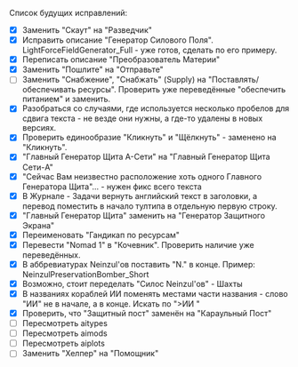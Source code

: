 Список будущих исправлений:
- [x] Заменить "Скаут" на "Разведчик"
- [x] Исправить описание "Генератор Силового Поля". LightForceFieldGenerator_Full - уже готов, сделать по его примеру.
- [x] Переписать описание "Преобразователь Материи"
- [x] Заменить "Пошлите" на "Отправьте"
- [ ] Заменить "Снабжение", "Снабжать" (Supply) на "Поставлять/обеспечивать ресурсы". Проверить уже переведённые "обеспечить питанием" и заменить.
- [x] Разобраться со случаями, где используется несколько пробелов для сдвига текста - не везде они нужны, а где-то удалены в новых версиях.
- [x] Проверить единообразие "Кликнуть" и "Щёлкнуть" - заменено на "Кликнуть".
- [x] "Главный Генератор Щита A-Сети" на "Главный Генератор Щита Сети-A"
- [x] "Сейчас Вам неизвестно расположение хоть одного Главного Генератора Щита"... - нужен фикс всего текста
- [x] В Журнале - Задачи вернуть английский текст в заголовки, а перевод поместить в начало тултипа в отдельную первую строку.
- [x] "Главный Генератор Щита" заменить на "Генератор Защитного Экрана"
- [x] Переименовать "Гандикап по ресурсам"
- [x] Перевести "Nomad 1" в "Кочевник". Проверить наличие уже переведённых.
- [x] В аббревиатурах Neinzul'ов поставить "N." в конце. Пример: NeinzulPreservationBomber_Short
- [x] Возможно, стоит переделать "Силос Neinzul'ов" - Шахты
- [x] В названиях кораблей ИИ поменять местами части названия - слово "ИИ" не в начале, а в конце. Искать по ">ИИ "
- [x] Проверить, что "Защитный пост" заменён на "Караульный Пост"
- [ ] Пересмотреть aitypes
- [ ] Пересмотреть aimods
- [ ] Пересмотреть aiplots
- [ ] Заменить "Хелпер" на "Помощник"
